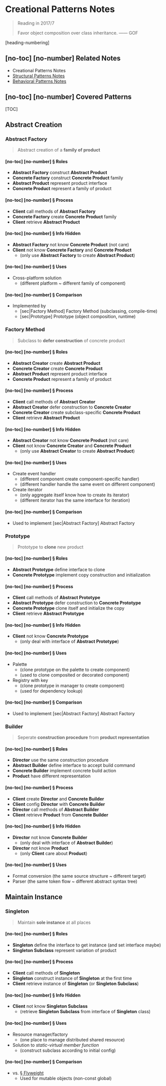 ﻿# Creational Patterns Notes

> Reading in 2017/7
>
> Favor object composition over class inheritance. —— GOF

[heading-numbering]

## [no-toc] [no-number] Related Notes

- Creational Patterns Notes
- [Structural Patterns Notes](Design-Patterns-Notes-2.md)
- [Behavioral Patterns Notes](Design-Patterns-Notes-3.md)

## [no-toc] [no-number] Covered Patterns

[TOC]

## Abstract Creation

### Abstract Factory

> Abstract creation of a **family of product**

#### [no-toc] [no-number] &sect; Roles

- **Abstract Factory** construct **Abstract Product**
- **Concrete Factory** construct **Concrete Product** family
- **Abstract Product** represent product interface
- **Concrete Product** represent a family of product

#### [no-toc] [no-number] &sect; Process

- **Client** call methods of **Abstract Factory**
- **Concrete Factory** create **Concrete Product** family
- **Client** retrieve **Abstract Product**

#### [no-toc] [no-number] &sect; Info Hidden

- **Abstract Factory** not know **Concrete Product** (not care)
- **Client** not know **Concrete Factory** and **Concrete Product**
  - (only use **Abstract Factory** to create **Abstract Product**)

#### [no-toc] [no-number] &sect; Uses

- Cross-platform solution
  - (different platform ~ different family of component)

#### [no-toc] [no-number] &sect; Comparison

- Implemented by
  - [sec|Factory Method] Factory Method (subclassing, compile-time)
  - [sec|Prototype] Prototype (object composition, runtime)

### Factory Method

> Subclass to **defer construction** of concrete product

#### [no-toc] [no-number] &sect; Roles

- **Abstract Creator** create **Abstract Product**
- **Concrete Creator** create **Concrete Product**
- **Abstract Product** represent product interface
- **Concrete Product** represent a family of product

#### [no-toc] [no-number] &sect; Process

- **Client** call methods of **Abstract Creator**
- **Abstract Creator** defer construction to **Concrete Creator**
- **Concrete Creator** create subclass-specific **Concrete Product**
- **Client** retrieve **Abstract Product**

#### [no-toc] [no-number] &sect; Info Hidden

- **Abstract Creator** not know **Concrete Product** (not care)
- **Client** not know **Concrete Creator** and **Concrete Product**
  - (only use **Abstract Creator** to create **Abstract Product**)

#### [no-toc] [no-number] &sect; Uses

- Create event handler
  - (different component create component-specific handler)
  - (different handler handle the same event on different component)
- Create iterator
  - (only aggregate itself know how to create its iterator)
  - (different iterator has the same interface for iteration)

#### [no-toc] [no-number] &sect; Comparison

- Used to implement [sec|Abstract Factory] Abstract Factory

### Prototype

> Prototype to **clone** new product

#### [no-toc] [no-number] &sect; Roles

- **Abstract Prototype** define interface to clone
- **Concrete Prototype** implement copy construction and initialization

#### [no-toc] [no-number] &sect; Process

- **Client** call methods of **Abstract Prototype**
- **Abstract Prototype** defer construction to **Concrete Prototype**
- **Concrete Prototype** clone itself and initialize the copy
- **Client** retrieve **Abstract Prototype**

#### [no-toc] [no-number] &sect; Info Hidden

- **Client** not know **Concrete Prototype**
  -  (only deal with interface of **Abstract Prototype**)

#### [no-toc] [no-number] &sect; Uses

- Palette
  - (clone prototype on the palette to create component)
  - (used to clone composited or decorated component)
- Registry with key
  - (clone prototype in manager to create component)
  - (used for dependency lookup)

#### [no-toc] [no-number] &sect; Comparison

- Used to implement [sec|Abstract Factory] Abstract Factory

### Builder

> Seperate **construction procedure** from **product representation**

#### [no-toc] [no-number] &sect; Roles

- **Director** use the same construction procedure
- **Abstract Builder** define interface to accept build command
- **Concrete Builder** implement concrete build action
- **Product** have different representation

#### [no-toc] [no-number] &sect; Process

- **Client** create **Director** and **Concrete Builder**
- **Client** config **Director** with **Concrete Builder**
- **Director** call methods of **Abstract Builder**
- **Client** retrieve **Product** from **Concrete Builder**

#### [no-toc] [no-number] &sect; Info Hidden

- **Director** not know **Concrete Builder**
  - (only deal with interface of **Abstract Builder**)
- **Director** not know **Product**
  - (only **Client** care about **Product**)

#### [no-toc] [no-number] &sect; Uses

- Format conversion (the same source structure ~ different target)
- Parser (the same token flow ~ different abstract syntax tree)

## Maintain Instance

### Singleton

> Maintain **sole instance** at all places

#### [no-toc] [no-number] &sect; Roles

- **Singleton** define the interface to get instance (and set interface maybe)
- **Singleton Subclass** represent variation of product

#### [no-toc] [no-number] &sect; Process

- **Client** call methods of **Singleton**
- **Singleton** construct instance of **Singleton** at the first time
- **Client** retrieve instance of **Singleton** (or **Singleton Subclass**)

#### [no-toc] [no-number] &sect; Info Hidden

- **Client** not know **Singleton Subclass**
  - (retrieve **Singleton Subclass** from interface of **Singleton** class)

#### [no-toc] [no-number] &sect; Uses

- Resource manager/factory
  - (one place to manage distributed shared resource)
- Solution to _static-virtual member function_
  - (construct subclass according to initial config)

#### [no-toc] [no-number] &sect; Comparison

- vs. [&sect; Flyweight](Design-Patterns-Notes-2.md#Flyweight)
  - Used for mutable objects (non-const global)

